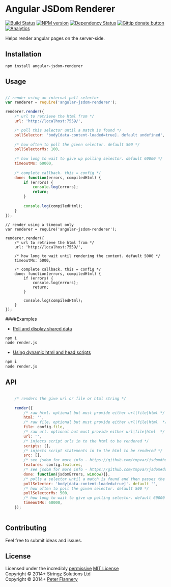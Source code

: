 # Angular JSDom Renderer

[![Build Status](https://secure.travis-ci.org/pflannery/angular-jsdom-renderer.png?branch=master)](http://travis-ci.org/pflannery/angular-jsdom-renderer "Check this project's build status on TravisCI")
[![NPM version](https://badge.fury.io/js/angular-jsdom-renderer.png)](https://npmjs.org/package/angular-jsdom-renderer "View this project on NPM")
[![Dependency Status](https://gemnasium.com/pflannery/angular-jsdom-renderer.png)](https://gemnasium.com/pflannery/angular-jsdom-renderer)
[![Gittip donate button](http://img.shields.io/gittip/pflannery.png)](https://www.gittip.com/pflannery/ "Donate weekly to this project using Gittip")
[![Analytics](https://ga-beacon.appspot.com/UA-47157500-1/angular-jsdom-renderer/readme)](https://github.com/pflannery/angular-jsdom-renderer)

Helps render angular pages on the server-side.

## Installation

    npm install angular-jsdom-renderer

## Usage

```javascript

// render using an interval poll selector
var renderer = require('angular-jsdom-renderer');

renderer.render({
	/* url to retrieve the html from */
	url: 'http://localhost:7559/',

	/* poll this selector until a match is found */
	pollSelector: 'body[data-content-loaded=true]. default undefined',
	
	/* how often to poll the given selector. default 500 */
	pollSelectorMs: 100,
	
	/* how long to wait to give up polling selector. default 60000 */
	timeoutMs: 60000,
	
	/* complete callback. this = config */
	done: function(errors, compiledHtml) {
		if (errors) {
			console.log(errors);
			return;
		}
		
		console.log(compiledHtml);
	}
});
```

```
// render using a timeout only
var renderer = require('angular-jsdom-renderer');

renderer.render({
	/* url to retrieve the html from */
	url: 'http://localhost:7559/',
	
	/* how long to wait until rendering the content. default 5000 */
	timeoutMs: 5000,
	
	/* complete callback. this = config */
	done: function(errors, compiledHtml) {
		if (errors) {
			console.log(errors);
			return;
		}
		
		console.log(compiledHtml);
	}
});

```

####Examples


- [Poll and display shared data](examples/share-data)
```bash
npm i
node render.js
```

- [Using dynamic html and head scripts](examples/html-strings)
```bash
npm i
node render.js
```


## API

```javascript

	/* renders the give url or file or html string */
	
	render({
		/* raw html. optional but must provide either url|file|html */
		html: '',
		/* raw file. optional but must provide either url|file|html  */
		file: config.file,
		/* raw url. optional but must provide either url|file|html  */
		url: '',
		/* injects script urls in to the html to be rendered */
		scripts: [],
		/* injects script statements in to the html to be rendered */
		src: [],
		/* see jsdom for more info - https://github.com/tmpvar/jsdom#how-it-works */
		features: config.features,
		/* see jsdom for more info - https://github.com/tmpvar/jsdom#doneerrors-window */
		done: function(jsdomErrors, window){},
		/* polls a selector until a match is found and then passes the rendered html to the config.done callback */
		pollSelector: 'body[data-content-loaded=true]'. default '',
		/* how often to poll the given selector. default 500 */
		pollSelectorMs: 500,
		/* how long to wait to give up polling selector. default 60000 */
		timeoutMs: 60000,
	});
	
```

## Contributing
Feel free to submit ideas and issues.

## License
Licensed under the incredibly [permissive](http://en.wikipedia.org/wiki/Permissive_free_software_licence) [MIT License](http://creativecommons.org/licenses/MIT/)
<br/>Copyright &copy; 2014+ Stringz Solutions Ltd
<br/>Copyright &copy; 2014+ [Peter Flannery](http://github.com/pflannery)
